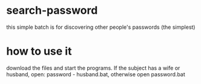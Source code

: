# search-password
this simple batch is for discovering other people's passwords (the simplest)

# how to use it

download the files and start the programs.
If the subject has a wife or husband, open: password - husband.bat, otherwise open password.bat
